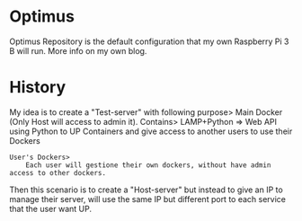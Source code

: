 # Optimus
Optimus Repository is the default configuration that my own Raspberry Pi 3 B will run. More info on my own blog.

# History
My idea is to create a "Test-server" with following purpose>
	Main Docker (Only Host will access to admin it). Contains>
		LAMP+Python => Web API using Python to UP Containers and give access to another users to use their Dockers

	User's Dockers>
		Each user will gestione their own dockers, without have admin access to other dockers.

Then this scenario is to create a "Host-server" but instead to give an IP to manage their server, will use the same IP but different port to each service that the user want UP.
